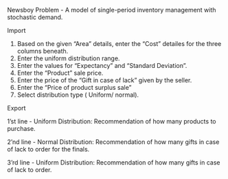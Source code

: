 Newsboy Problem - A model of single-period inventory management with stochastic demand.

Import

1. Based on the given “Area” detaiIs, enter the “Cost” detailes for the three columns beneath.
2. Enter the uniform distribution range.
3. Enter the  values for “Expectancy” and “Standard Deviation”.
4. Enter the “Product” sale price.
5. Enter the price of the “Gift in case of lack” given by the seller.
6. Enter the “Price of product surplus sale”
7.  Select distribution type ( Uniform/ normal).

Export

1’st line - Uniform Distribution:
   Recommendation of how many products to purchase.

2’nd line - Normal Distribution:
   Recommendation of how many gifts in case of lack to order for the finals.

3’rd line - Uniform Distribution:
   Recommendation of how many gifts in case of lack to order.

